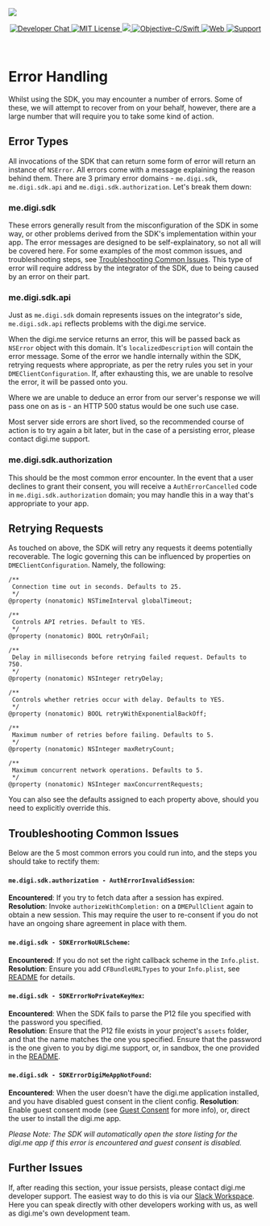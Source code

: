 ![](https://securedownloads.digi.me/partners/digime/SDKReadmeBanner.png)

<p align="center">
    <a href="https://developers.digi.me/slack/join">
        <img src="https://img.shields.io/badge/chat-slack-blueviolet.svg" alt="Developer Chat">
    </a>
    <a href="LICENSE">
        <img src="https://img.shields.io/badge/license-apache 2.0-blue.svg" alt="MIT License">
    </a>
    <a href="#">
    	<img src="https://img.shields.io/badge/build-passing-brightgreen.svg" 
    </a>
    <a href="https://swift.org">
        <img src="https://img.shields.io/badge/language-objectivec/swift-orange.svg" alt="Objective-C/Swift">
    </a>
    <a href="https://developers.digi.me">
        <img src="https://img.shields.io/badge/web-digi.me-red.svg" alt="Web">
    </a>
    <a href="https://digime.freshdesk.com/support/solutions/9000115894">
        <img src="https://img.shields.io/badge/support-freshdesk-721744.svg" alt="Support">
    </a>
</p>

<br>

# Error Handling

Whilst using the SDK, you may encounter a number of errors. Some of these, we will attempt to recover from on your behalf, however, there are a large number that will require you to take some kind of action.

## Error Types

All invocations of the SDK that can return some form of error will return an instance of `NSError`. All errors come with a message explaining the reason behind them. There are 3 primary error domains - `me.digi.sdk`, `me.digi.sdk.api` and `me.digi.sdk.authorization`. Let's break them down:

### me.digi.sdk

These errors generally result from the misconfiguration of the SDK in some way, or other problems derived from the SDK's implementation within your app. The error messages are designed to be self-explainatory, so not all will be covered here. For some examples of the most common issues, and troubleshooting steps, see [Troubleshooting Common Issues](#troubleshooting-common-issues). This type of error will require address by the integrator of the SDK, due to being caused by an error on their part.

### me.digi.sdk.api

Just as `me.digi.sdk` domain represents issues on the integrator's side, `me.digi.sdk.api` reflects problems with the digi.me service. 

When the digi.me service returns an error, this will be passed back as `NSError` object with this domain. It's `localizedDescription` will contain the error message. Some of the error we handle internally within the SDK, retrying requests where appropriate, as per the retry rules you set in your `DMEClientConfiguration`. If, after exhausting this, we are unable to resolve the error, it will be passed onto you.

Where we are unable to deduce an error from our server's response we will pass one on as is - an HTTP 500 status would be one such use case.

Most server side errors are short lived, so the recommended course of action is to try again a bit later, but in the case of a persisting error, please contact digi.me support.

### me.digi.sdk.authorization

This should be the most common error encounter. In the event that a user declines to grant their consent, you will receive a `AuthErrorCancelled` code in `me.digi.sdk.authorization` domain; you may handle this in a way that's appropriate to your app.

## Retrying Requests

As touched on above, the SDK will retry any requests it deems potentially recoverable. The logic governing this can be influenced by properties on `DMEClientConfiguration`. Namely, the following:

```objc
/**
 Connection time out in seconds. Defaults to 25.
 */
@property (nonatomic) NSTimeInterval globalTimeout;

/**
 Controls API retries. Default to YES.
 */
@property (nonatomic) BOOL retryOnFail;

/**
 Delay in milliseconds before retrying failed request. Defaults to 750.
 */
@property (nonatomic) NSInteger retryDelay;

/**
 Controls whether retries occur with delay. Defaults to YES.
 */
@property (nonatomic) BOOL retryWithExponentialBackOff;

/**
 Maximum number of retries before failing. Defaults to 5.
 */
@property (nonatomic) NSInteger maxRetryCount;

/**
 Maximum concurrent network operations. Defaults to 5.
 */
@property (nonatomic) NSInteger maxConcurrentRequests;
```
You can also see the defaults assigned to each property above, should you need to explicitly override this.

## Troubleshooting Common Issues

Below are the 5 most common errors you could run into, and the steps you should take to rectify them:

#### `me.digi.sdk.authorization - AuthErrorInvalidSession`:

**Encountered**: If you try to fetch data after a session has expired.<br>
**Resolution**: Invoke `authorizeWithCompletion:` on a `DMEPullClient` again to obtain a new session. This may require the user to re-consent if you do not have an ongoing share agreement in place with them.


#### `me.digi.sdk - SDKErrorNoURLScheme`:

**Encountered**: If you do not set the right callback scheme in the `Info.plist`.<br>
**Resolution**: Ensure you add `CFBundleURLTypes` to your `Info.plist`, see [README](https://github.com/digime/digime-sdk-ios/blob/master/README.md) for details.

#### `me.digi.sdk - SDKErrorNoPrivateKeyHex`:
**Encountered**: When the SDK fails to parse the P12 file you specified with the password you specified.<br>
**Resolution**: Ensure that the P12 file exists in your project's `assets` folder, and that the name matches the one you specified. Ensure that the password is the one given to you by digi.me support, or, in sandbox, the one provided in the [README](https://github.com/digime/digime-sdk-ios/blob/master/README.md).

#### `me.digi.sdk - SDKErrorDigiMeAppNotFound`:
**Encountered**: When the user doesn't have the digi.me application installed, and you have disabled guest consent in the client config.
**Resolution**: Enable guest consent mode (see [Guest Consent](Guest-Consent.html) for more info), or, direct the user to install the digi.me app.

*Please Note: The SDK will automatically open the store listing for the digi.me app if this error is encountered and guest consent is disabled.*

## Further Issues

If, after reading this section, your issue persists, please contact digi.me developer support. The easiest way to do this is via our [Slack Workspace](https://developers.digi.me/slack/join). Here you can speak directly with other developers working with us, as well as digi.me's own development team.